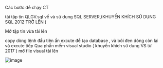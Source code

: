 Các bước để chạy CT

tải tập tin QLGV.sql về và sử dụng  SQL SERVER,(KHUYẾN KHÍCH SỬ DỤNG SQL 2012 TRỞ LÊN )

Mở tập tin vừa tải lên 

copy dòng lệnh đầu tiên ấn excute để tạo database , và bôi đen dòng còn lại và excute tiếp 
 Qua phần mềm visual studio  ( khuyến khích sử dụng VS từ 2017 )
 mở file visual tải lên 
 
![image](https://drive.google.com/file/d/15wSQPIrp51tGyV5PaJM-HtrIfbkTzOiQ/view?usp=sharing)
